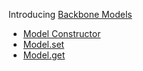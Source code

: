 Introducing [Backbone Models](http://backbonejs.org/#Model)

 * [Model Constructor](http://backbonejs.org/#Model-constructor)
 * [Model.set](http://backbonejs.org/#Model-set)
 * [Model.get](http://backbonejs.org/#Model-get)
